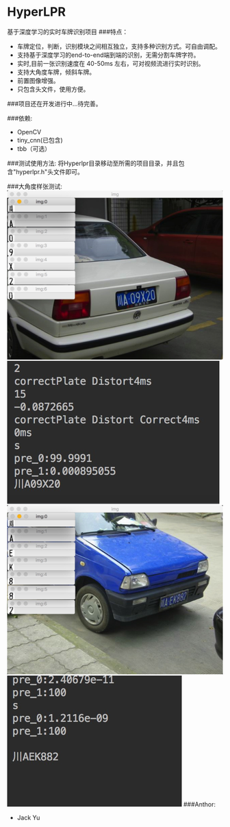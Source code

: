 # HyperLPR

基于深度学习的实时车牌识别项目
###特点：
+ 车牌定位，判断，识别模块之间相互独立，支持多种识别方式。可自由调配。
+ 支持基于深度学习的end-to-end端到端的识别，无需分割车牌字符。
+ 实时,目前一张识别速度在 40-50ms 左右，可对视频流进行实时识别。
+ 支持大角度车牌，倾斜车牌。
+ 前置图像增强。
+ 只包含头文件，使用方便。

###项目还在开发进行中...待完善。


###依赖:
+ OpenCV
+ tiny_cnn(已包含)
+ tbb（可选）

###测试使用方法:
将Hyperlpr目录移动至所需的项目目录，并且包含"hyperlpr.h"头文件即可。

###大角度样张测试:
![5](./temp/images/CBDDC37A-CF30-49A8-857B-A4BC787D4780.png)
![5](./temp/images/4540013D-1A11-4DBD-BA59-66B484117591.png)
![5](./temp/images/07A2B0BD-647F-4FB5-A924-01667A2BAFCA.png)
![5](./temp/images/DF207BEA-3226-4BEE-8FF1-E9F6D38DD683.png)
###Anthor:
+ Jack Yu
